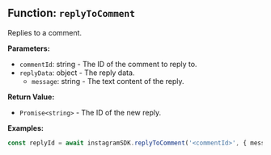 ## Function: `replyToComment`

Replies to a comment.

**Parameters:**

- `commentId`: string - The ID of the comment to reply to.
- `replyData`: object - The reply data.
  - `message`: string - The text content of the reply.

**Return Value:**

- `Promise<string>` - The ID of the new reply.

**Examples:**

```typescript
const replyId = await instagramSDK.replyToComment('<commentId>', { message: 'This is my reply' });
```